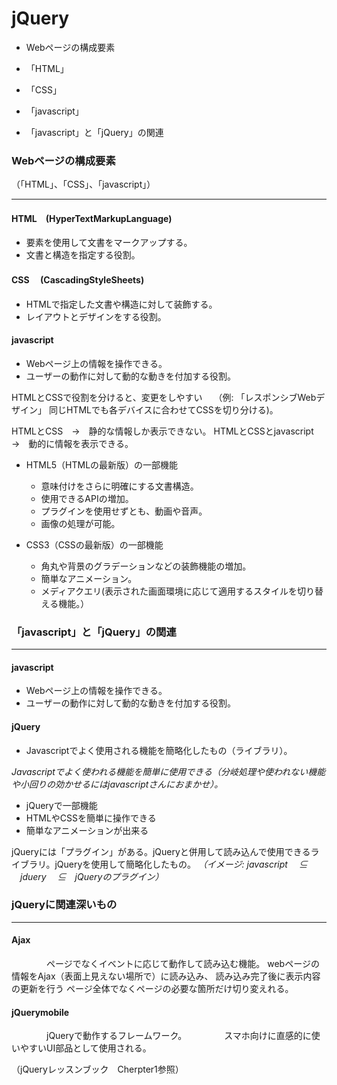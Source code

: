 # jQuery

 * Webページの構成要素
  * 「HTML」
  * 「CSS」
  * 「javascript」


 * 「javascript」と「jQuery」の関連




### Webページの構成要素
（「HTML」、「CSS」、「javascript」）
___

#### HTML　(HyperTextMarkupLanguage)
* 要素を使用して文書をマークアップする。
* 文書と構造を指定する役割。

#### CSS　 (CascadingStyleSheets)
* HTMLで指定した文書や構造に対して装飾する。
* レイアウトとデザインをする役割。

#### javascript
* Webページ上の情報を操作できる。
* ユーザーの動作に対して動的な動きを付加する役割。




HTMLとCSSで役割を分けると、変更をしやすい　
（例: 「レスポンシブWebデザイン」
同じHTMLでも各デバイスに合わせてCSSを切り分ける)。

 HTMLとCSS　→　静的な情報しか表示できない。
HTMLとCSSとjavascript　→　動的に情報を表示できる。

* HTML5（HTMLの最新版）の一部機能
  * 意味付けをさらに明確にする文書構造。
  * 使用できるAPIの増加。
  * プラグインを使用せずとも、動画や音声。
  * 画像の処理が可能。


* CSS3（CSSの最新版）の一部機能
  * 角丸や背景のグラデーションなどの装飾機能の増加。
  * 簡単なアニメーション。
  * メディアクエリ(表示された画面環境に応じて適用するスタイルを切り替える機能。）



### 「javascript」と「jQuery」の関連
___

#### javascript
* Webページ上の情報を操作できる。
* ユーザーの動作に対して動的な動きを付加する役割。

#### jQuery
* Javascriptでよく使用される機能を簡略化したもの（ライブラリ）。

*Javascriptでよく使われる機能を簡単に使用できる（分岐処理や使われない機能や小回りの効かせるにはjavascriptさんにおまかせ）。*

* jQueryで一部機能
 * HTMLやCSSを簡単に操作できる
 * 簡単なアニメーションが出来る

jQueryには「プラグイン」がある。jQueryと併用して読み込んで使用できるライブラリ。jQueryを使用して簡略化したもの。
*（イメージ:  javascript　 ⊆ 　jduery　 ⊆　jQueryのプラグイン）*

### jQueryに関連深いもの
___
#### Ajax
　　　　ページでなくイベントに応じて動作して読み込む機能。
webページの情報をAjax（表面上見えない場所で）に読み込み、
読み込み完了後に表示内容の更新を行う
ページ全体でなくページの必要な箇所だけ切り変えれる。


#### jQuerymobile
　　　　jQueryで動作するフレームワーク。
　　　　スマホ向けに直感的に使いやすいUI部品として使用される。




（jQueryレッスンブック　Cherpter1参照）

